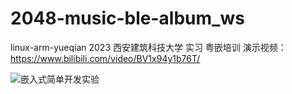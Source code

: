 # 2048-music-ble-album_ws
linux-arm-yueqian
2023 西安建筑科技大学 实习 粤嵌培训
演示视频：https://www.bilibili.com/video/BV1x94y1b76T/

![嵌入式简单开发实验](https://github.com/eturn7/2048-music-ble-album_ws/assets/77430500/83ae964e-059d-4d77-a0b4-93f61ecdfa73)
